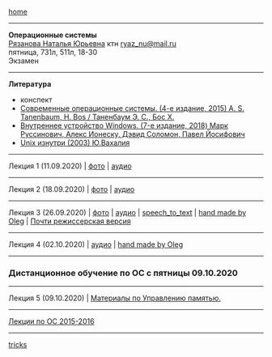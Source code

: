 [home](https://github.com/dKosarevsky/iu7/blob/master/2020_2021_3sem.md)
____________________________________
**Операционные системы** \
[Рязанова Наталья Юрьевна](https://studizba.com/hs/151-mgtu-im-baumana/teachers/4-kafedra-iu-7-programmnoe-obespechenie-je/222-rjazanova-natalja-jurevna.html) ктн
ryaz_nu@mail.ru \
пятница, 731л, 511л, 18-30 \
Экзамен
____________________________________
**Литература**
* конспект
* [Современные операционные системы. (4-е издание, 2015) A. S. Tanenbaum, H. Bos / Таненбаум Э. С., Бос Х.](https://drive.google.com/file/d/173whT_fw3FGfWmoXgs9rPtNB7s2qKl9H/view?usp=sharing)
* [Внутреннее устройство Windows. (7-е издание, 2018) Марк Руссинович, Алекс Ионеску, Дэвид Соломон, Павел Йосифович](https://drive.google.com/file/d/1b5bvbw_BhX6Q1caEoRcBDpgajCCX-9L5/view?usp=sharing)
* [Unix изнутри (2003) Ю.Вахалия](https://t.me/bzd_channel/1163)
____________________________________
Лекция 1 (11.09.2020) | [фото](https://drive.google.com/drive/folders/18EaPDw3huzxnv_SedILf-IiNKBB4aXs1?usp=sharing) | [аудио](https://drive.google.com/drive/folders/184rKPher1Fl048SyJt7VrRV6pQebwBUv?usp=sharing)
____________________________________
Лекция 2 (18.09.2020) | [фото](https://drive.google.com/drive/folders/1-qWY2UE6BvJgyJYcVvYBF8ues6bjOp4o?usp=sharing) | [аудио](https://drive.google.com/drive/folders/1vmhMdWq_y3I1QDVv1d0YqIqXssirRb6L?usp=sharing)
____________________________________
Лекция 3 (26.09.2020) | [фото](https://drive.google.com/drive/folders/1FbTnaKRYAQjrQudn9jiWr4R_rlS0vrTx?usp=sharing) | [аудио](https://drive.google.com/drive/folders/1FWOIi4fd8Ju6JW7TrhvwWxhwTOxjs7fr?usp=sharing) | [speech_to_text](stt/os_lec_003.md) | [hand made by Oleg](stt/os_lec_003_hand_made.md) | [Почти режиссерская версия](https://drive.google.com/file/d/1H8VdwTBzSKz0bfQd75BkPF2f2T5qTu1z/view?usp=sharing)
____________________________________
Лекция 4 (02.10.2020) | [аудио](https://drive.google.com/drive/folders/1Imyka9uGwxfEvZRXvXSqWhZbhHmc1KDw?usp=sharing) | [hand made by Oleg](stt/os_lec_004_hand_made.md)
____________________________________

### Дистанционное обучение по ОС с пятницы 09.10.2020

____________________________________
Лекция 5 (09.10.2020) | [Материалы по Управлению памятью.](https://drive.google.com/file/d/1V5g7wAKgl7VSwsFB24_cRiaoQ8n1CRw1/view?usp=sharing)
____________________________________

[Лекции по ОС 2015-2016](https://github.com/iproha94/bmstu-operating-systems)

____________________________________


[tricks](https://drive.google.com/drive/folders/1dGz4-yb063fUNr5QkxPvI32n-URwXITz?usp=sharing)
